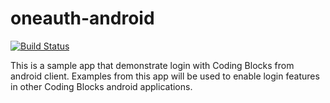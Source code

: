 # oneauth-android

[![Build Status](https://travis-ci.org/coding-blocks/oneauth-example-android.svg?branch=master)](https://travis-ci.org/coding-blocks/oneauth-example-android)

This is a sample app that demonstrate login with Coding Blocks from android client.
Examples from this app will be used to enable login features in other Coding Blocks android applications.
